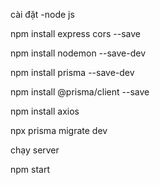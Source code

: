 cài đặt
-node js

npm install express cors  --save

npm install nodemon --save-dev 

npm install prisma --save-dev 

npm install @prisma/client --save 

npm install axios

npx prisma migrate dev 

chạy server

npm start